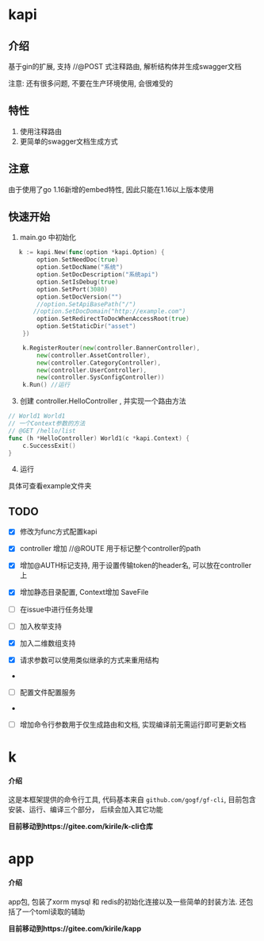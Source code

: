 # kapi

## 介绍
基于gin的扩展, 支持 //@POST 式注释路由, 解析结构体并生成swagger文档



注意: 还有很多问题, 不要在生产环境使用, 会很难受的

## 特性
1. 使用注释路由
2. 更简单的swagger文档生成方式


## 注意
由于使用了go 1.16新增的embed特性, 因此只能在1.16以上版本使用

## 快速开始

1. main.go 中初始化
```go
   k := kapi.New(func(option *kapi.Option) {
        option.SetNeedDoc(true)
        option.SetDocName("系统")
        option.SetDocDescription("系统api")
        option.SetIsDebug(true)
        option.SetPort(3080)
        option.SetDocVersion("")
        //option.SetApiBasePath("/")
       //option.SetDocDomain("http://example.com")
        option.SetRedirectToDocWhenAccessRoot(true)
        option.SetStaticDir("asset")
    })

    k.RegisterRouter(new(controller.BannerController),
        new(controller.AssetController),
        new(controller.CategoryController),
        new(controller.UserController),
        new(controller.SysConfigController))
	k.Run() //运行
```
3. 创建 controller.HelloController , 并实现一个路由方法
```go
// World1 World1
// 一个Context参数的方法
// @GET /hello/list
func (h *HelloController) World1(c *kapi.Context) {
	c.SuccessExit()
}
```
4. 运行

具体可查看example文件夹

## TODO

- [x] 修改为func方式配置kapi

- [x] controller 增加 //@ROUTE 用于标记整个controller的path

- [x] 增加@AUTH标记支持, 用于设置传输token的header名, 可以放在controller上

- [x] 增加静态目录配置, Context增加 SaveFile 

- [ ] 在issue中进行任务处理

- [ ] 加入枚举支持

- [x] 加入二维数组支持 

- [x] 请求参数可以使用类似继承的方式来重用结构
- 
- [ ] 配置文件配置服务
- 
- [ ] 增加命令行参数用于仅生成路由和文档, 实现编译前无需运行即可更新文档
  


# k
#### 介绍
这是本框架提供的命令行工具, 代码基本来自 `github.com/gogf/gf-cli`, 目前包含 安装、运行、编译三个部分， 后续会加入其它功能

**目前移动到https://gitee.com/kirile/k-cli仓库**


# app

#### 介绍
app包, 包装了xorm mysql 和 redis的初始化连接以及一些简单的封装方法. 还包括了一个toml读取的辅助

**目前移动到https://gitee.com/kirile/kapp**